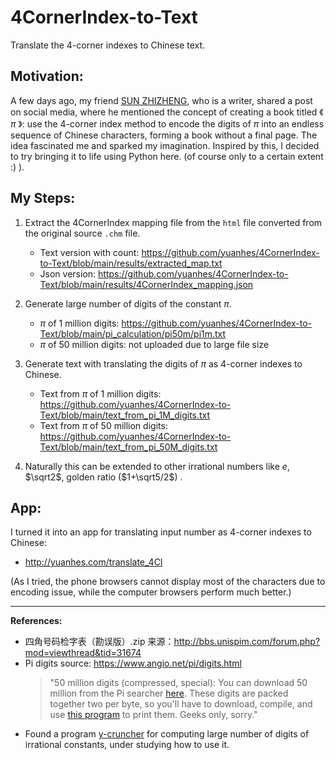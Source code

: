 # 4CornerIndex-to-Text
Translate the 4-corner indexes to Chinese text.

## Motivation: 
A few days ago, my friend [SUN ZHIZHENG](https://kpee.art/81), who is a writer, shared a post on social media, where he mentioned the concept of creating a book titled 《 $\pi$ 》: use the 4-corner index method to encode the digits of $\pi$ into an endless sequence of Chinese characters, forming a book without a final page. The idea fascinated me and sparked my imagination. Inspired by this, I decided to try bringing it to life using Python here. (of course only to a certain extent :) ).


## My Steps:

1. Extract the 4CornerIndex mapping file from the `html` file converted from the original source `.chm` file.
   - Text version with count: https://github.com/yuanhes/4CornerIndex-to-Text/blob/main/results/extracted_map.txt
   - Json version: https://github.com/yuanhes/4CornerIndex-to-Text/blob/main/results/4CornerIndex_mapping.json

2. Generate large number of digits of the constant $\pi$.
   - $\pi$ of 1 million digits: https://github.com/yuanhes/4CornerIndex-to-Text/blob/main/pi_calculation/pi50m/pi1m.txt
   - $\pi$ of 50 million digits: not uploaded due to large file size
 
3. Generate text with translating the digits of $\pi$ as 4-corner indexes to Chinese.
   - Text from $\pi$ of 1 million digits: https://github.com/yuanhes/4CornerIndex-to-Text/blob/main/text_from_pi_1M_digits.txt
   - Text from $\pi$ of 50 million digits: https://github.com/yuanhes/4CornerIndex-to-Text/blob/main/text_from_pi_50M_digits.txt

4. Naturally this can be extended to other irrational numbers like $e$, $\sqrt2$, golden ratio ($1+\sqrt5/2$) .


## App:
I turned it into an app for translating input number as 4-corner indexes to Chinese:
- http://yuanhes.com/translate_4CI

(As I tried, the phone browsers cannot display most of the characters due to encoding issue, while the computer browsers perform much better.)

***

**References:**

- 四角号码检字表（勘误版）.zip 来源：http://bbs.unispim.com/forum.php?mod=viewthread&tid=31674
- Pi digits source: https://www.angio.net/pi/digits.html
  > "50 million digits (compressed, special): You can download 50 million from the Pi searcher [here](https://www.angio.net/pi/pi50.4.bin). These digits are packed together two per byte, so you'll have to download, compile, and use [this program](https://www.angio.net/pi/printpi.c) to print them. Geeks only, sorry."
- Found a program [y-cruncher](http://www.numberworld.org/y-cruncher) for computing large number of digits of irrational constants, under studying how to use it.
